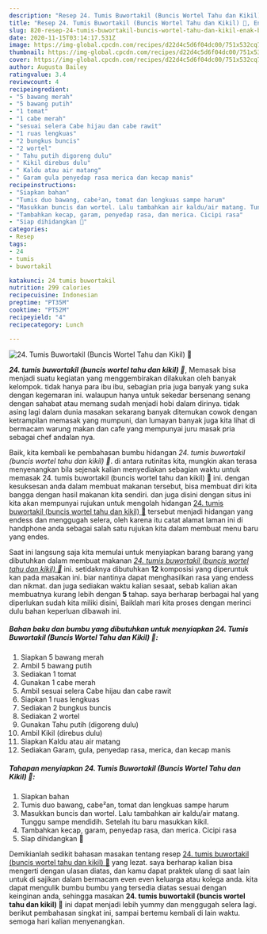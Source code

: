 ```yaml
---
description: "Resep 24. Tumis Buwortakil (Buncis Wortel Tahu dan Kikil) 🤗, Enak Banget"
title: "Resep 24. Tumis Buwortakil (Buncis Wortel Tahu dan Kikil) 🤗, Enak Banget"
slug: 820-resep-24-tumis-buwortakil-buncis-wortel-tahu-dan-kikil-enak-banget
date: 2020-11-15T03:14:17.531Z
image: https://img-global.cpcdn.com/recipes/d22d4c5d6f04dc00/751x532cq70/24-tumis-buwortakil-buncis-wortel-tahu-dan-kikil-🤗-foto-resep-utama.jpg
thumbnail: https://img-global.cpcdn.com/recipes/d22d4c5d6f04dc00/751x532cq70/24-tumis-buwortakil-buncis-wortel-tahu-dan-kikil-🤗-foto-resep-utama.jpg
cover: https://img-global.cpcdn.com/recipes/d22d4c5d6f04dc00/751x532cq70/24-tumis-buwortakil-buncis-wortel-tahu-dan-kikil-🤗-foto-resep-utama.jpg
author: Augusta Bailey
ratingvalue: 3.4
reviewcount: 4
recipeingredient:
- "5 bawang merah"
- "5 bawang putih"
- "1 tomat"
- "1 cabe merah"
- "sesuai selera Cabe hijau dan cabe rawit"
- "1 ruas lengkuas"
- "2 bungkus buncis"
- "2 wortel"
- " Tahu putih digoreng dulu"
- " Kikil direbus dulu"
- " Kaldu atau air matang"
- " Garam gula penyedap rasa merica dan kecap manis"
recipeinstructions:
- "Siapkan bahan"
- "Tumis duo bawang, cabe²an, tomat dan lengkuas sampe harum"
- "Masukkan buncis dan wortel. Lalu tambahkan air kaldu/air matang. Tunggu sampe mendidih. Setelah itu baru masukkan kikil."
- "Tambahkan kecap, garam, penyedap rasa, dan merica. Cicipi rasa"
- "Siap dihidangkan 💃"
categories:
- Resep
tags:
- 24
- tumis
- buwortakil

katakunci: 24 tumis buwortakil 
nutrition: 299 calories
recipecuisine: Indonesian
preptime: "PT35M"
cooktime: "PT52M"
recipeyield: "4"
recipecategory: Lunch

---
```



![24. Tumis Buwortakil (Buncis Wortel Tahu dan Kikil) 🤗](https://img-global.cpcdn.com/recipes/d22d4c5d6f04dc00/751x532cq70/24-tumis-buwortakil-buncis-wortel-tahu-dan-kikil-🤗-foto-resep-utama.jpg)

<b><i>24. tumis buwortakil (buncis wortel tahu dan kikil) 🤗</i></b>, Memasak bisa menjadi suatu kegiatan yang menggembirakan dilakukan oleh banyak kelompok. tidak hanya para ibu ibu, sebagian pria juga banyak yang suka dengan kegemaran ini. walaupun hanya untuk sekedar bersenang senang dengan sahabat atau memang sudah menjadi hobi dalam dirinya. tidak asing lagi dalam dunia masakan sekarang banyak ditemukan cowok dengan ketrampilan memasak yang mumpuni, dan lumayan banyak juga kita lihat di bermacam warung makan dan cafe yang mempunyai juru masak pria sebagai chef andalan nya.

Baik, kita kembali ke pembahasan bumbu hidangan <i>24. tumis buwortakil (buncis wortel tahu dan kikil) 🤗</i>. di antara rutinitas kita, mungkin akan terasa menyenangkan bila sejenak kalian menyediakan sebagian waktu untuk memasak 24. tumis buwortakil (buncis wortel tahu dan kikil) 🤗 ini. dengan kesuksesan anda dalam membuat makanan tersebut, bisa membuat diri kita bangga dengan hasil makanan kita sendiri. dan juga disini dengan situs ini kita akan mempunyai rujukan untuk mengolah hidangan <u>24. tumis buwortakil (buncis wortel tahu dan kikil) 🤗</u> tersebut menjadi hidangan yang endess dan menggugah selera, oleh karena itu catat alamat laman ini di handphone anda sebagai salah satu rujukan kita dalam membuat menu baru yang endes.




Saat ini langsung saja kita memulai untuk menyiapkan barang barang yang dibutuhkan dalam membuat makanan <u><i>24. tumis buwortakil (buncis wortel tahu dan kikil) 🤗</i></u> ini. setidaknya dibutuhkan <b>12</b> komposisi yang diperuntuk kan pada masakan ini. biar nantinya dapat menghasilkan rasa yang endess dan nikmat. dan juga sediakan waktu kalian sesaat, sebab kalian akan membuatnya kurang lebih dengan <b>5</b> tahap. saya berharap berbagai hal yang diperlukan sudah kita miliki disini, Baiklah mari kita proses dengan merinci dulu bahan keperluan dibawah ini.

<!--inarticleads1-->

##### Bahan baku dan bumbu yang dibutuhkan untuk menyiapkan 24. Tumis Buwortakil (Buncis Wortel Tahu dan Kikil) 🤗:

1. Siapkan 5 bawang merah
1. Ambil 5 bawang putih
1. Sediakan 1 tomat
1. Gunakan 1 cabe merah
1. Ambil sesuai selera Cabe hijau dan cabe rawit
1. Siapkan 1 ruas lengkuas
1. Sediakan 2 bungkus buncis
1. Sediakan 2 wortel
1. Gunakan  Tahu putih (digoreng dulu)
1. Ambil  Kikil (direbus dulu)
1. Siapkan  Kaldu atau air matang
1. Sediakan  Garam, gula, penyedap rasa, merica, dan kecap manis




<!--inarticleads2-->

##### Tahapan menyiapkan 24. Tumis Buwortakil (Buncis Wortel Tahu dan Kikil) 🤗:

1. Siapkan bahan
1. Tumis duo bawang, cabe²an, tomat dan lengkuas sampe harum
1. Masukkan buncis dan wortel. Lalu tambahkan air kaldu/air matang. Tunggu sampe mendidih. Setelah itu baru masukkan kikil.
1. Tambahkan kecap, garam, penyedap rasa, dan merica. Cicipi rasa
1. Siap dihidangkan 💃




Demikianlah sedikit bahasan masakan tentang resep <u>24. tumis buwortakil (buncis wortel tahu dan kikil) 🤗</u> yang lezat. saya berharap kalian bisa mengerti dengan ulasan diatas, dan kamu dapat praktek ulang di saat lain untuk di sajikan dalam bermacam even even keluarga atau kolega anda. kita dapat mengulik bumbu bumbu yang tersedia diatas sesuai dengan keinginan anda, sehingga masakan <b>24. tumis buwortakil (buncis wortel tahu dan kikil) 🤗</b> ini dapat menjadi lebih yummy dan menggugah selera lagi. berikut pembahasan singkat ini, sampai bertemu kembali di lain waktu. semoga hari kalian menyenangkan.
